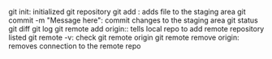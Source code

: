git init: initialized git repository 
git add <filename>: adds file to the staging area
git commit -m "Message here": commit changes to the staging area
git status
git diff
git log
git remote add origin:<SSH Key>: tells local repo to add remote repository listed 
git remote -v: check git remote origin
git remote remove origin: removes connection to the remote repo